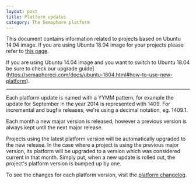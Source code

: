 ```yaml
---
layout: post
title: Platform updates
category: The Semaphore platform
---
```

This document contains information related to projects based on Ubuntu 14.04 image. 
If you are using Ubuntu 18.04 image for your projects please refer to [this page](https://semaphoreci.com/docs/ubuntu-1804.html). 

If you are using Ubuntu 14.04 image and you want to switch to Ubuntu 18.04 be sure to check our upgrade guide](https://semaphoreci.com/docs/ubuntu-1804.html#how-to-use-new-platform).
___

Each platform update is named with a YYMM pattern, for example the update for
September in the year 2014 is represented with 1409. For incremental and bugfix
releases, we're using a decimal notation, eg. 1409.1.

Each month a new major version is released, however a previous version is always
kept until the next major release.

Projects using the latest platform version will be automatically upgraded to the
new release. In the case where a project is using the previous major version, its platform
will be upgraded to a version which was considered current in that month. Simply put,
when a new update is rolled out, the project's platform version is bumped up by one.

To see the changes for each platform version, visit the [platform changelog](/docs/platform-changelog.html).
